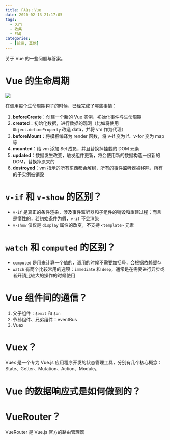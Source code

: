 ```yaml
---
title: FAQs：Vue
date: 2020-02-13 21:17:05
tags:
  - 入门
  - 收集
  - FAQ
categories:
  - [前端, 其他]
---
```


关于 Vue 的一些问题与答案。

<!-- more -->

# Vue 的生命周期

![](https://cn.vuejs.org/images/lifecycle.png)

在调用每个生命周期钩子的时候，已经完成了哪些事情：

1. **beforeCreate**：创建一个新的 Vue 实例，初始化事件与生命周期
2. **created**：初始化数据，进行数据的观测（比如将使用 `Object.defineProperty` 改造 data，并将 vm 作为代理）
3. **beforeMount**：将模板编译为 render 函数，将 v-if 变为 if、v-for 变为 map 等
4. **mounted**：给 vm 添加 $el 成员，并且替换掉挂载的 DOM 元素
5. **updated**：数据发生改变，触发组件更新，将会使用新的数据构造一份新的 DOM，替换掉原来的
6. **destroyed**：vm 指示的所有东西都会解绑，所有的事件监听器被移除，所有的子实例被销毁

# `v-if` 和 `v-show` 的区别？

- `v-if` 是真正的条件渲染，涉及事件监听器和子组件的销毁和重建过程；而且是惰性的，若初始条件为假，`v-if` 不会渲染
- `v-show` 仅仅是 `display` 属性的改变，不支持 `<template>` 元素

# `watch` 和 `computed` 的区别？

- `computed` 是用来计算一个值的，调用的时候不需要加括号，会根据依赖缓存
- `watch` 有两个比较常用的选项：`immediate` 和 `deep`，通常是在需要进行异步或者开销比较大的操作的时候使用

# Vue 组件间的通信？

1. 父子组件：`$emit` 和 `$on`
2. 爷孙组件、兄弟组件：eventBus
3. Vuex

# Vuex？

Vuex 是一个专为 Vue.js 应用程序开发的状态管理工具，分别有几个核心概念：State、Getter、Mutation、Action、Module。

# Vue 的数据响应式是如何做到的？

# VueRouter？

VueRouter 是 Vue.js 官方的路由管理器